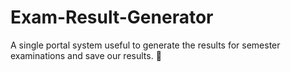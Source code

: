 # Exam-Result-Generator

A single portal system useful to generate the results for semester examinations and save our results. 📂
